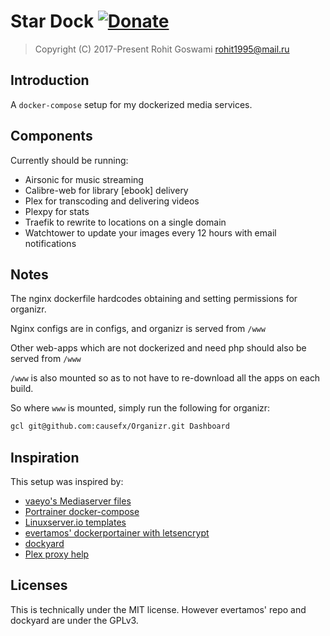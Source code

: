 # Star Dock [![Donate](https://img.shields.io/badge/Donate-PayPal-blue.svg?style=for-the-badge)](https://www.paypal.me/HaoZeke/) 

> Copyright (C) 2017-Present  Rohit Goswami <rohit1995@mail.ru>

## Introduction

A `docker-compose` setup for my dockerized media services.

## Components

Currently should be running:

* Airsonic for music streaming
* Calibre-web for library [ebook] delivery
* Plex for transcoding and delivering videos
* Plexpy for stats
* Traefik to rewrite to locations on a single domain
* Watchtower to update your images every 12 hours with email notifications


## Notes

The nginx dockerfile hardcodes obtaining and setting permissions for organizr.

Nginx configs are in configs, and organizr is served from `/www`

Other web-apps which are not dockerized and need php should also be served from `/www`

`/www` is also mounted so as to not have to re-download all the apps on each build.

So where `www` is mounted, simply run the following for organizr:

```bash
gcl git@github.com:causefx/Organizr.git Dashboard
```

## Inspiration

This setup was inspired by:

* [vaeyo's Mediaserver files](https://github.com/vaeyo/MediaServer-DockerComposeFiles)
* [Portrainer docker-compose](https://github.com/portainer/portainer-compose)
* [Linuxserver.io templates](https://github.com/linuxserver/docker-templates)
* [evertamos' dockerportainer with letsencrypt](https://github.com/evertramos/docker-portainer-letsencrypt)
* [dockyard](https://github.com/420m/dockyard)
* [Plex proxy help](https://www.reddit.com/r/PleX/comments/3xz4ph/plex_behind_a_ssl_nginx_reverse_proxy/)

## Licenses

This is technically under the MIT license.
However evertamos' repo and dockyard are under the GPLv3.